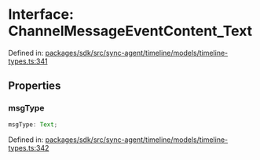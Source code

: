 # Interface: ChannelMessageEventContent\_Text

Defined in: [packages/sdk/src/sync-agent/timeline/models/timeline-types.ts:341](https://github.com/towns-protocol/towns/blob/0db1fd0ac7258e8db8cedfb6183e8eade8284fa1/packages/sdk/src/sync-agent/timeline/models/timeline-types.ts#L341)

## Properties

### msgType

```ts
msgType: Text;
```

Defined in: [packages/sdk/src/sync-agent/timeline/models/timeline-types.ts:342](https://github.com/towns-protocol/towns/blob/0db1fd0ac7258e8db8cedfb6183e8eade8284fa1/packages/sdk/src/sync-agent/timeline/models/timeline-types.ts#L342)
